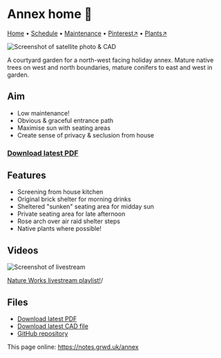 # Annex home 🏡

[Home](https://notes.grwd.uk/annex/) • [Schedule](https://notes.grwd.uk/annex/schedule) • [Maintenance](https://notes.grwd.uk/annex/maintenance) • [Pinterest↗](https://pinterest.co.uk/NatureWorksGarden/annex) • [Plants↗](https://bit.ly/annex-plants)

![Screenshot of satellite photo & CAD](https://res.cloudinary.com/growdigital/image/upload/w_320/v1652874503/annex/shelter-2220516.jpg)

A courtyard garden for a north-west facing holiday annex. Mature native trees on west and north boundaries, mature conifers to east and west in garden.

## Aim

* Low maintenance!
* Obvious & graceful entrance path
* Maximise sun with seating areas
* Create sense of privacy & seclusion from house

### [Download latest PDF](https://github.com/growdigital/annex/raw/main/annex.pdf)

## Features

* Screening from house kitchen
* Original brick shelter for morning drinks
* Sheltered "sunken" seating area for midday sun
* Private seating area for late afternoon
* Rose arch over air raid shelter steps
* Native plants where possible!

## Videos

![Screenshot of livestream](https://res.cloudinary.com/growdigital/image/upload/w_320/v1638362351/clifftop/clifftop-livestream.jpg)

[Nature Works livestream playlist!](https://www.youtube.com/natureworksgarden)/

## Files

* [Download latest PDF](https://github.com/growdigital/annex/raw/main/annex.pdf)
* [Download latest CAD file](https://downgit.github.io/#/home?url=https://github.com/growdigital/annex/blob/main/annex.dxf)
* [GitHub repository](https://github.com/growdigital/annex)

This page online: <https://notes.grwd.uk/annex>
